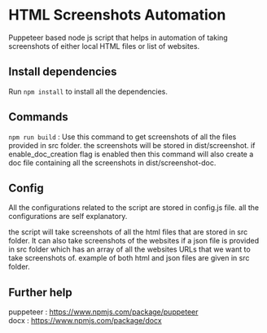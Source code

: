# HTML Screenshots Automation

Puppeteer based node js script that helps in automation of taking screenshots of either local HTML files or list of websites.

## Install dependencies

Run `npm install` to install all the dependencies.

## Commands

`npm run build` : Use this command to get screenshots of all the files provided in src folder. the screenshots will be stored in dist/screenshot. if enable_doc_creation flag is enabled then this command will also create a doc file containing all the screenshots in dist/screenshot-doc. 

## Config

All the configurations related to the script are stored in config.js file. all the configurations are self explanatory. 

the script will take screenshots of all the html files that are stored in src folder. It can also take screenshots of the websites if a json file is provided in src folder which has an array of all the websites URLs that we want to take screenshots of. example of both html and json files are given in src folder.


## Further help

puppeteer : https://www.npmjs.com/package/puppeteer \
docx : https://www.npmjs.com/package/docx

